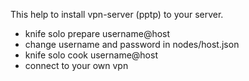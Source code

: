 This help to install vpn-server (pptp) to your server.
* knife solo prepare username@host
* change username and password in nodes/host.json
* knife solo cook username@host
* connect to your own vpn
